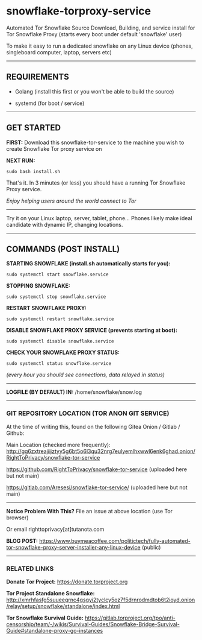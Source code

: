 # snowflake-torproxy-service

Automated Tor Snowflake Source Download, Building, and service install for Tor Snowflake Proxy (starts every boot under default 'snowflake' user)

To make it easy to run a dedicated snowflake on any Linux device (phones, singleboard computer, laptop, servers etc)

---

## REQUIREMENTS 

* Golang (install this first or you won't be able to build the source)

* systemd (for boot / service)
---

## GET STARTED

**FIRST:** Download this snowflake-tor-service to the machine you wish to create Snowflake Tor proxy service on

**NEXT RUN:**

    sudo bash install.sh

That's it. In 3 minutes (or less) you should have a running Tor Snowflake Proxy service.

*Enjoy helping users around the world connect to Tor*

---

Try it on your Linux laptop, server, tablet, phone... Phones likely make ideal candidate with dynamic IP, changing locations.

---

## COMMANDS (POST INSTALL)

**STARTING SNOWFLAKE (install.sh automatically starts for you):**

    sudo systemctl start snowflake.service

**STOPPING SNOWFLAKE:**

    sudo systemctl stop snowflake.service

**RESTART SNOWFLAKE PROXY:**

    sudo systemctl restart snowflake.service

**DISABLE SNOWFLAKE PROXY SERVICE (prevents starting at boot):**

    sudo systemctl disable snowflake.service 

**CHECK YOUR SNOWFLAKE PROXY STATUS:**

    sudo systemctl status snowflake.service

*(every hour you should see connections, data relayed in status)*

---

**LOGFILE (BY DEFAULT) IN:** /home/snowflake/snow.log

---

### GIT REPOSITORY LOCATION (TOR ANON GIT SERVICE) 

At the time of writing this, found on the following Gitea Onion / Gitlab / Github:

Main Location (checked more frequently): http://gg6zxtreajiijztyy5g6bt5o6l3qu32nrg7eulyemlhxwwl6enk6ghad.onion/RightToPrivacy/snowflake-tor-service

https://github.com/RightToPrivacy/snowflake-tor-service (uploaded here but not main)

https://gitlab.com/Aresesi/snowflake-tor-service/ (uploaded here but not main)

---

**Notice Problem With This?** File an issue at above location (use Tor browser)

Or email righttoprivacy[at]tutanota.com

**BLOG POST:** https://www.buymeacoffee.com/politictech/fully-automated-tor-snowflake-proxy-server-installer-any-linux-device (public)

---

### RELATED LINKS

**Donate Tor Project:** https://donate.torproject.org

**Tor Project Standalone Snowflake:** http://xmrhfasfg5suueegrnc4gsgyi2tyclcy5oz7f5drnrodmdtob6t2ioyd.onion/relay/setup/snowflake/standalone/index.html

**Tor Snowflake Survival Guide:** https://gitlab.torproject.org/tpo/anti-censorship/team/-/wikis/Survival-Guides/Snowflake-Bridge-Survival-Guide#standalone-proxy-go-instances
